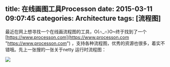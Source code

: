 title: 在线画图工具Processon
date: 2015-03-11 09:07:45
categories: Architecture
tags: [流程图]
---

最近在网上想寻找一个在线画流程图的工具，O(∩_∩)O~终于找到了一个[https://www.processon.com](https://www.processon.com "https://www.processon.com") ，支持各种流程图，优秀的资源也很多，着实不错哦。先上一张搜的一张关于netty 运行时流程图：<!--more-->  

![](/img/netty_run_time.png)
